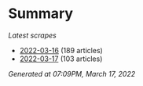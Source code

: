 # Summary
*Latest scrapes*
* [2022-03-16](https://github.com/nuuuwan/news_lk/blob/data/news_lk.2022-03-16.json) (189 articles)
* [2022-03-17](https://github.com/nuuuwan/news_lk/blob/data/news_lk.2022-03-17.json) (103 articles)

*Generated at 07:09PM, March 17, 2022*